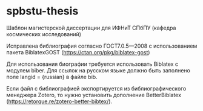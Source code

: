 # spbstu-thesis
Шаблон магистерской диссертации для ИФНиТ СПбПУ (кафедра космических исследований)

Исправлена библиография согласно ГОСТ7.0.5—2008 с использованием пакета BiblatexGOST (https://ctan.org/pkg/biblatex-gost)

Для использования биографии требуется использовать Biblatex с модулем biber.
Для ссылок на русском языке должно быть заполнено поле langid = {russian} в файле bib.

Если файл с библиографией экспортируется из библиографического менеджера Zotero, то нужно установить дополнение BetterBiblatex (https://retorque.re/zotero-better-bibtex/).
